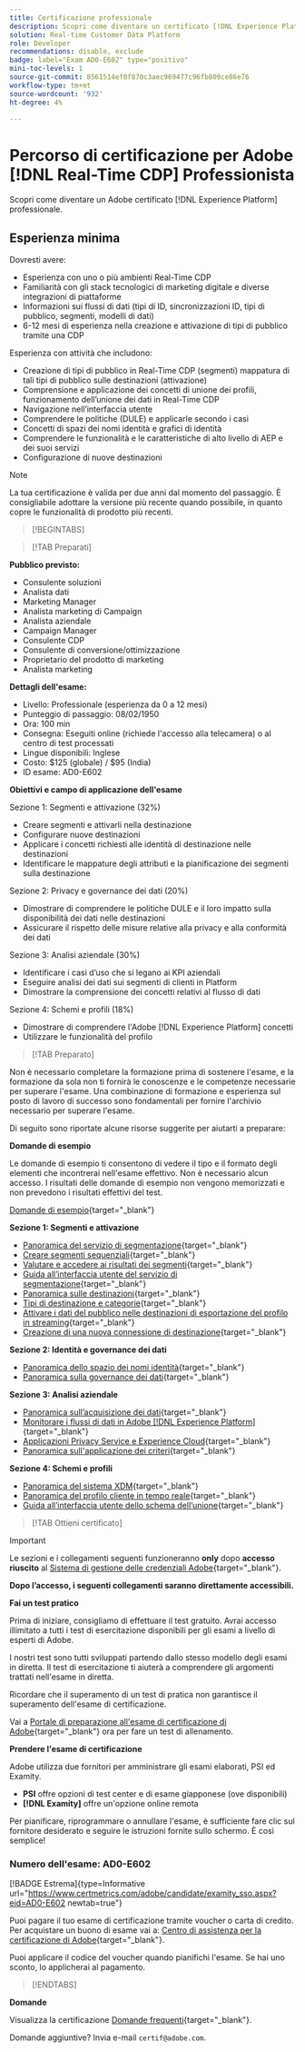 ```yaml
---
title: Certificazione professionale
description: Scopri come diventare un certificato [!DNL Experience Platform] Ingresso professionale [!DNL Real-Time Customer Data Platform]
solution: Real-time Customer Data Platform
role: Developer
recommendations: disable, exclude
badge: label="Exam AD0-E602" type="positivo"
mini-toc-levels: 1
source-git-commit: 8561514ef0f870c3aec969477c96fb809ce86e76
workflow-type: tm+mt
source-wordcount: '932'
ht-degree: 4%

---
```


# Percorso di certificazione per Adobe [!DNL Real-Time CDP] Professionista

Scopri come diventare un Adobe certificato [!DNL Experience Platform] professionale.

## Esperienza minima

Dovresti avere:

* Esperienza con uno o più ambienti Real-Time CDP
* Familiarità con gli stack tecnologici di marketing digitale e diverse integrazioni di piattaforme
* Informazioni sui flussi di dati (tipi di ID, sincronizzazioni ID, tipi di pubblico, segmenti, modelli di dati)
* 6-12 mesi di esperienza nella creazione e attivazione di tipi di pubblico tramite una CDP

Esperienza con attività che includono:

* Creazione di tipi di pubblico in Real-Time CDP (segmenti) mappatura di tali tipi di pubblico sulle destinazioni (attivazione)
* Comprensione e applicazione dei concetti di unione dei profili, funzionamento dell’unione dei dati in Real-Time CDP
* Navigazione nell’interfaccia utente
* Comprendere le politiche (DULE) e applicarle secondo i casi
* Concetti di spazi dei nomi identità e grafici di identità
* Comprendere le funzionalità e le caratteristiche di alto livello di AEP e dei suoi servizi
* Configurazione di nuove destinazioni

>[!NOTE]
>
>La tua certificazione è valida per due anni dal momento del passaggio. È consigliabile adottare la versione più recente quando possibile, in quanto copre le funzionalità di prodotto più recenti.

>[!BEGINTABS]

>[!TAB Preparati]

**Pubblico previsto:**

* Consulente soluzioni
* Analista dati
* Marketing Manager
* Analista marketing di Campaign
* Analista aziendale
* Campaign Manager
* Consulente CDP
* Consulente di conversione/ottimizzazione
* Proprietario del prodotto di marketing
* Analista marketing

**Dettagli dell&#39;esame:**

* Livello: Professionale (esperienza da 0 a 12 mesi)
* Punteggio di passaggio: 08/02/1950
* Ora: 100 min
* Consegna: Eseguiti online (richiede l&#39;accesso alla telecamera) o al centro di test processati
* Lingue disponibili: Inglese
* Costo: $125 (globale) / $95 (India)
* ID esame: AD0-E602

**Obiettivi e campo di applicazione dell&#39;esame**

Sezione 1: Segmenti e attivazione (32%)

* Creare segmenti e attivarli nella destinazione
* Configurare nuove destinazioni
* Applicare i concetti richiesti alle identità di destinazione nelle destinazioni
* Identificare le mappature degli attributi e la pianificazione dei segmenti sulla destinazione

Sezione 2: Privacy e governance dei dati (20%)

* Dimostrare di comprendere le politiche DULE e il loro impatto sulla disponibilità dei dati nelle destinazioni
* Assicurare il rispetto delle misure relative alla privacy e alla conformità dei dati

Sezione 3: Analisi aziendale (30%)

* Identificare i casi d’uso che si legano ai KPI aziendali
* Eseguire analisi dei dati sui segmenti di clienti in Platform
* Dimostrare la comprensione dei concetti relativi al flusso di dati

Sezione 4: Schemi e profili (18%)

* Dimostrare di comprendere l&#39;Adobe [!DNL Experience Platform] concetti
* Utilizzare le funzionalità del profilo

>[!TAB Preparato]

Non è necessario completare la formazione prima di sostenere l&#39;esame, e la formazione da sola non ti fornirà le conoscenze e le competenze necessarie per superare l&#39;esame. Una combinazione di formazione e esperienza sul posto di lavoro di successo sono fondamentali per fornire l&#39;archivio necessario per superare l&#39;esame.

Di seguito sono riportate alcune risorse suggerite per aiutarti a preparare:

**Domande di esempio**

Le domande di esempio ti consentono di vedere il tipo e il formato degli elementi che incontrerai nell&#39;esame effettivo. Non è necessario alcun accesso. I risultati delle domande di esempio non vengono memorizzati e non prevedono i risultati effettivi del test.

[Domande di esempio](https://scorpion.caveon.com/launchpad/ad3-e602-adobe-real-time-cdp-business-practitioner-professional-sample-questions){target="_blank"}

**Sezione 1: Segmenti e attivazione**

* [Panoramica del servizio di segmentazione](https://experienceleague.adobe.com/docs/experience-platform/segmentation/home.html?lang=en){target="_blank"}
* [Creare segmenti sequenziali](https://experienceleague.adobe.com/docs/platform-learn/tutorials/segments/create-sequential-segments.html?lang=en){target="_blank"}
* [Valutare e accedere ai risultati dei segmenti](https://experienceleague.adobe.com/docs/experience-platform/segmentation/tutorials/evaluate-a-segment.html?lang=en){target="_blank"}
* [Guida all’interfaccia utente del servizio di segmentazione](https://experienceleague.adobe.com/docs/experience-platform/segmentation/ui/overview.html?lang=en#scheduled-segmentation){target="_blank"}
* [Panoramica sulle destinazioni](https://experienceleague.adobe.com/docs/experience-platform/destinations/home.html?lang=en){target="_blank"}
* [Tipi di destinazione e categorie](https://experienceleague.adobe.com/docs/experience-platform/destinations/destination-types.html?lang=en){target="_blank"}
* [Attivare i dati del pubblico nelle destinazioni di esportazione del profilo in streaming](https://experienceleague.adobe.com/docs/experience-platform/destinations/ui/activate/activate-streaming-profile-destinations.html?lang=en){target="_blank"}
* [Creazione di una nuova connessione di destinazione](https://experienceleague.adobe.com/docs/experience-platform/destinations/ui/connect-destination.html?lang=en){target="_blank"}

**Sezione 2: Identità e governance dei dati**

* [Panoramica dello spazio dei nomi identità](https://experienceleague.adobe.com/docs/experience-platform/identity/namespaces.html?lang=it){target="_blank"}
* [Panoramica sulla governance dei dati](https://experienceleague.adobe.com/docs/experience-platform/data-governance/home.html?lang=it){target="_blank"}

**Sezione 3: Analisi aziendale**

* [Panoramica sull’acquisizione dei dati](https://experienceleague.adobe.com/docs/experience-platform/ingestion/home.html?lang=it){target="_blank"}
* [Monitorare i flussi di dati in Adobe [!DNL Experience Platform]](https://experienceleague.adobe.com/docs/platform-learn/tutorials/monitoring/data-monitoring.html?lang=en){target="_blank"}
* [Applicazioni Privacy Service e Experience Cloud](https://experienceleague.adobe.com/docs/experience-platform/privacy/experience-cloud-apps.html?lang=en){target="_blank"}
* [Panoramica sull&#39;applicazione dei criteri](https://experienceleague.adobe.com/docs/experience-platform/data-governance/enforcement/overview.html?lang=en){target="_blank"}

**Sezione 4: Schemi e profili**

* [Panoramica del sistema XDM](https://experienceleague.adobe.com/docs/experience-platform/xdm/home.html?lang=it){target="_blank"}
* [Panoramica del profilo cliente in tempo reale](https://experienceleague.adobe.com/docs/experience-platform/rtcdp/profile/profile-overview.html?lang=en){target="_blank"}
* [Guida all’interfaccia utente dello schema dell’unione](https://experienceleague.adobe.com/docs/experience-platform/profile/union-schemas/union-schema.html?lang=it){target="_blank"}

>[!TAB Ottieni certificato]

>[!IMPORTANT]
>
>Le sezioni e i collegamenti seguenti funzioneranno **only**  dopo **accesso riuscito** al [Sistema di gestione delle credenziali Adobe](http://www.certmetrics.com/adobe){target="_blank"}.

**Dopo l’accesso, i seguenti collegamenti saranno direttamente accessibili.**

**Fai un test pratico**

Prima di iniziare, consigliamo di effettuare il test gratuito. Avrai accesso illimitato a tutti i test di esercitazione disponibili per gli esami a livello di esperti di Adobe.

I nostri test sono tutti sviluppati partendo dallo stesso modello degli esami in diretta. Il test di esercitazione ti aiuterà a comprendere gli argomenti trattati nell&#39;esame in diretta.

Ricordare che il superamento di un test di pratica non garantisce il superamento dell&#39;esame di certificazione.

Vai a [Portale di preparazione all&#39;esame di certificazione di Adobe](https://www.certmetrics.com/adobe/candidate/gmetrix_sso.aspx){target="_blank"} ora per fare un test di allenamento.

**Prendere l&#39;esame di certificazione**

Adobe utilizza due fornitori per amministrare gli esami elaborati, PSI ed Examity.

* **PSI** offre opzioni di test center e di esame giapponese (ove disponibili)
* **[!DNL Examity]** offre un&#39;opzione online remota

Per pianificare, riprogrammare o annullare l&#39;esame, è sufficiente fare clic sul fornitore desiderato e seguire le istruzioni fornite sullo schermo. È così semplice!

### Numero dell&#39;esame: AD0-E602

[!BADGE Estrema]{type=Informative url="https://www.certmetrics.com/adobe/candidate/examity_sso.aspx?eid=AD0-E602 newtab=true"}

Puoi pagare il tuo esame di certificazione tramite voucher o carta di credito. Per acquistare un buono di esame vai a: [Centro di assistenza per la certificazione di Adobe](https://market.xvoucher.com/adobe/global){target="_blank"}.

Puoi applicare il codice del voucher quando pianifichi l&#39;esame. Se hai uno sconto, lo applicherai al pagamento.

>[!ENDTABS]

**Domande**

Visualizza la certificazione [Domande frequenti](https://experienceleague.adobe.com/docs/certification/certification/faq.html?lang=en){target="_blank"}.

Domande aggiuntive? Invia e-mail `certif@adobe.com`.
